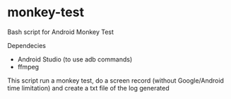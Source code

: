 # monkey-test
Bash script for Android Monkey Test

Dependecies
- Android Studio (to use adb commands)
- ffmpeg

This script run a monkey test, do a screen record (without Google/Android time limitation) and create a txt file of the log generated
